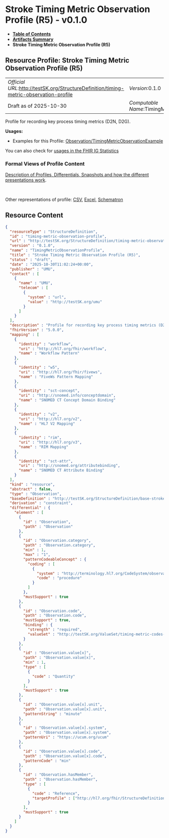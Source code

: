 # Stroke Timing Metric Observation Profile (R5) - v0.1.0

* [**Table of Contents**](toc.md)
* [**Artifacts Summary**](artifacts.md)
* **Stroke Timing Metric Observation Profile (R5)**

## Resource Profile: Stroke Timing Metric Observation Profile (R5) 

| | |
| :--- | :--- |
| *Official URL*:http://testSK.org/StructureDefinition/timing-metric-observation-profile | *Version*:0.1.0 |
| Draft as of 2025-10-30 | *Computable Name*:TimingMetricObservationProfile |

 
Profile for recording key process timing metrics (D2N, D2G). 

**Usages:**

* Examples for this Profile: [Observation/TimingMetricObservationExample](Observation-TimingMetricObservationExample.md)

You can also check for [usages in the FHIR IG Statistics](https://packages2.fhir.org/xig/SKtestIG|current/StructureDefinition/timing-metric-observation-profile)

### Formal Views of Profile Content

 [Description of Profiles, Differentials, Snapshots and how the different presentations work](http://build.fhir.org/ig/FHIR/ig-guidance/readingIgs.html#structure-definitions). 

 

Other representations of profile: [CSV](StructureDefinition-timing-metric-observation-profile.csv), [Excel](StructureDefinition-timing-metric-observation-profile.xlsx), [Schematron](StructureDefinition-timing-metric-observation-profile.sch) 



## Resource Content

```json
{
  "resourceType" : "StructureDefinition",
  "id" : "timing-metric-observation-profile",
  "url" : "http://testSK.org/StructureDefinition/timing-metric-observation-profile",
  "version" : "0.1.0",
  "name" : "TimingMetricObservationProfile",
  "title" : "Stroke Timing Metric Observation Profile (R5)",
  "status" : "draft",
  "date" : "2025-10-30T11:02:24+00:00",
  "publisher" : "UMU",
  "contact" : [
    {
      "name" : "UMU",
      "telecom" : [
        {
          "system" : "url",
          "value" : "http://testSK.org/umu"
        }
      ]
    }
  ],
  "description" : "Profile for recording key process timing metrics (D2N, D2G).",
  "fhirVersion" : "5.0.0",
  "mapping" : [
    {
      "identity" : "workflow",
      "uri" : "http://hl7.org/fhir/workflow",
      "name" : "Workflow Pattern"
    },
    {
      "identity" : "w5",
      "uri" : "http://hl7.org/fhir/fivews",
      "name" : "FiveWs Pattern Mapping"
    },
    {
      "identity" : "sct-concept",
      "uri" : "http://snomed.info/conceptdomain",
      "name" : "SNOMED CT Concept Domain Binding"
    },
    {
      "identity" : "v2",
      "uri" : "http://hl7.org/v2",
      "name" : "HL7 V2 Mapping"
    },
    {
      "identity" : "rim",
      "uri" : "http://hl7.org/v3",
      "name" : "RIM Mapping"
    },
    {
      "identity" : "sct-attr",
      "uri" : "http://snomed.org/attributebinding",
      "name" : "SNOMED CT Attribute Binding"
    }
  ],
  "kind" : "resource",
  "abstract" : false,
  "type" : "Observation",
  "baseDefinition" : "http://testSK.org/StructureDefinition/base-stroke-observation",
  "derivation" : "constraint",
  "differential" : {
    "element" : [
      {
        "id" : "Observation",
        "path" : "Observation"
      },
      {
        "id" : "Observation.category",
        "path" : "Observation.category",
        "min" : 1,
        "max" : "1",
        "patternCodeableConcept" : {
          "coding" : [
            {
              "system" : "http://terminology.hl7.org/CodeSystem/observation-category",
              "code" : "procedure"
            }
          ]
        },
        "mustSupport" : true
      },
      {
        "id" : "Observation.code",
        "path" : "Observation.code",
        "mustSupport" : true,
        "binding" : {
          "strength" : "required",
          "valueSet" : "http://testSK.org/ValueSet/timing-metric-codes-vs"
        }
      },
      {
        "id" : "Observation.value[x]",
        "path" : "Observation.value[x]",
        "min" : 1,
        "type" : [
          {
            "code" : "Quantity"
          }
        ],
        "mustSupport" : true
      },
      {
        "id" : "Observation.value[x].unit",
        "path" : "Observation.value[x].unit",
        "patternString" : "minute"
      },
      {
        "id" : "Observation.value[x].system",
        "path" : "Observation.value[x].system",
        "patternUri" : "https://ucum.org/ucum"
      },
      {
        "id" : "Observation.value[x].code",
        "path" : "Observation.value[x].code",
        "patternCode" : "min"
      },
      {
        "id" : "Observation.hasMember",
        "path" : "Observation.hasMember",
        "type" : [
          {
            "code" : "Reference",
            "targetProfile" : ["http://hl7.org/fhir/StructureDefinition/Observation"]
          }
        ],
        "mustSupport" : true
      }
    ]
  }
}

```
